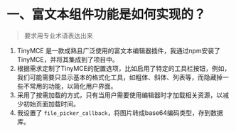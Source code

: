 # 一、富文本组件功能是如何实现的？

> 要求用专业术语表达出来

1. TinyMCE 是一款成熟且广泛使用的富文本编辑器插件，我通过npm安装了TinyMCE，并将其集成到了项目中。
2. 根据需求定制了TinyMCE的配置选项，比如启用了特定的工具栏按钮，例如，我们可能需要只显示基本的格式化工具，如粗体、斜体、列表等，而隐藏掉一些不常用的功能，以简化用户界面。
3. 采用了按需加载的方式，只有当用户需要使用编辑器时才加载相关资源，以减少初始页面加载时间。
4. 我设置了 `file_picker_callback`，将图片转成base64编码类型，存到数据库。

